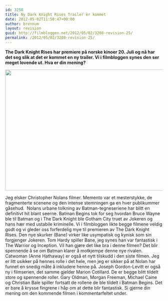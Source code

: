 ```yaml
---
id: 3258
title: Ny Dark Knight Rises Trailer er kommet
date: 2012-05-02T11:50:47+00:00
author: brennum
layout: revision
guid: http://filmbloggen.net/2012/05/02/3208-revision-25/
permalink: /2012/05/02/3208-revision-25/
---
```

**The Dark Knight Rises har premiere på norske kinoer 20. Juli og nå har det seg slik at det er kommet en ny trailer. Vi i filmbloggen synes den ser meget lovende ut. Hva er din mening?**

<!--more-->

<a href="http://filmbloggen.net/?attachment_id=3237" rel="attachment wp-att-3237"><img class="alignnone size-large wp-image-3237" src="http://filmbloggen.net/wp-content/uploads//2012/05/Bane-Batman-The-Dark-Knight-Rises-Tom-Hardy-2560x1600-620x387.jpg" alt="" width="620" height="387" /></a>

Jeg elsker Christopher Nolans filmer. Memento var et mesterstykke, de fragmenterte scenene og den intense stemningen ga en hver publikummer gåsehud.  Nolans urbane tolkning av Batman-tegneseriene har blitt en definitivt hit blant seerne. Batman Begins tok for seg hvordan Bruce Wayne ble til Batman og i The Dark Knight ble Gotham City truet av Jokeren og hans hær med ustabile kriminelle. Vi i filmbloggen likte begge filmene veldig godt og vi gleder oss forferdelig mye til premieren av The Dark Knight Rises. Den nye skurker (Bane) virker like usympatisk og kynisk som sin forgjenger Jokeren. Tom Hardy spiller Bane, jeg synes han var fantastisk i The Warrior og Inception. Vil han gjøre det like bra i denne filmen? Det blir spennende å se om Batman klarer å motkjempe denne nye rivalen. Catwoman (Anne Hathaway) er også et nytt tilskudd i den siste filmen. Jeg er litt usikker på hennes rolle i det hele, men jeg er sikker på at Nolan har funnet en snedig måte å inkludere henne på. Joseph Gordon-Levitt er også ny i filmserien, det samme gjelder Marion Cotillard. De er begge blitt tildelt store og spennende roller. Gary Oldman, Morgan Freeman, Michael Caine og Christian Bale spiller fortsatt de rollene de ble tildelt i Batman Begins. Det er bare å krysse fingrene i håp om at dette blir fantastisk. Si gjerne din mening om den kommende filmen i kommentarfeltet under.

<div class="video-shortcode">
</div>